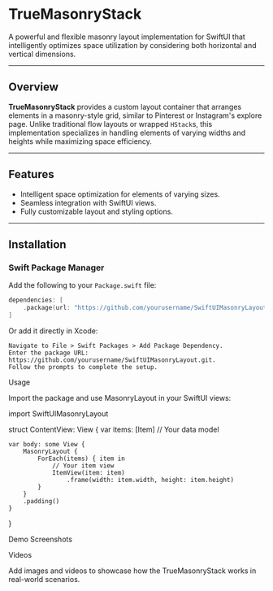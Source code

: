 # TrueMasonryStack

A powerful and flexible masonry layout implementation for SwiftUI that intelligently optimizes space utilization by considering both horizontal and vertical dimensions.

---

## Overview

**TrueMasonryStack** provides a custom layout container that arranges elements in a masonry-style grid, similar to Pinterest or Instagram's explore page. Unlike traditional flow layouts or wrapped `HStack`s, this implementation specializes in handling elements of varying widths and heights while maximizing space efficiency.

---

## Features

- Intelligent space optimization for elements of varying sizes.
- Seamless integration with SwiftUI views.
- Fully customizable layout and styling options.

---

## Installation

### Swift Package Manager

Add the following to your `Package.swift` file:

```swift
dependencies: [
    .package(url: "https://github.com/yourusername/SwiftUIMasonryLayout.git", from: "1.0.0")
]
```

Or add it directly in Xcode:

    Navigate to File > Swift Packages > Add Package Dependency.
    Enter the package URL: https://github.com/yourusername/SwiftUIMasonryLayout.git.
    Follow the prompts to complete the setup.

Usage

Import the package and use MasonryLayout in your SwiftUI views:

import SwiftUIMasonryLayout

struct ContentView: View {
    var items: [Item] // Your data model

    var body: some View {
        MasonryLayout {
            ForEach(items) { item in
                // Your item view
                ItemView(item: item)
                    .frame(width: item.width, height: item.height)
            }
        }
        .padding()
    }
}

Demo
Screenshots

Videos

Add images and videos to showcase how the TrueMasonryStack works in real-world scenarios.
